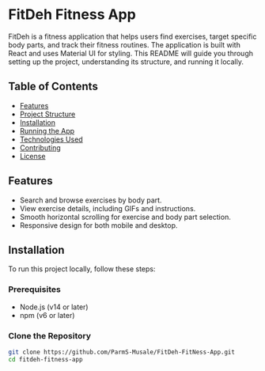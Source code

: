 # FitDeh Fitness App

FitDeh is a fitness application that helps users find exercises, target specific body parts, and track their fitness routines. The application is built with React and uses Material UI for styling. This README will guide you through setting up the project, understanding its structure, and running it locally.

## Table of Contents

- [Features](#features)
- [Project Structure](#project-structure)
- [Installation](#installation)
- [Running the App](#running-the-app)
- [Technologies Used](#technologies-used)
- [Contributing](#contributing)
- [License](#license)

## Features

- Search and browse exercises by body part.
- View exercise details, including GIFs and instructions.
- Smooth horizontal scrolling for exercise and body part selection.
- Responsive design for both mobile and desktop.


## Installation

To run this project locally, follow these steps:

### Prerequisites

- Node.js (v14 or later)
- npm (v6 or later)

### Clone the Repository

```bash
git clone https://github.com/ParmS-Musale/FitDeh-FitNess-App.git
cd fitdeh-fitness-app


